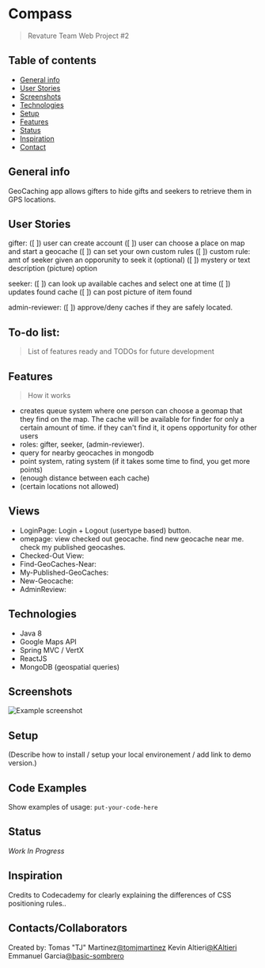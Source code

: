 # Compass
> Revature Team Web Project #2

## Table of contents
* [General info](#general-info)
* [User Stories](#user-stories)
* [Screenshots](#screenshots)
* [Technologies](#technologies)
* [Setup](#setup)
* [Features](#features)
* [Status](#status)
* [Inspiration](#inspiration)
* [Contact](#contact)

## General info
GeoCaching app allows gifters to hide gifts and seekers to retrieve them in GPS locations.

## User Stories
gifter:
([ ]) user can create account
([ ]) user can choose a place on map and start a geocache
([ ]) can set your own custom rules 
([ ]) custom rule: amt of seeker given an opporunity to seek it (optional)
([ ]) mystery or text description (picture) option

seeker:
([ ]) can look up available caches and select one at time
([ ]) updates found cache
([ ]) can post picture of item found

admin-reviewer:
([ ]) approve/deny caches if they are safely located.


## To-do list:
> List of features ready and TODOs for future development
## Features
>How it works
* creates queue system where one person can choose a geomap that they find on the map.  The cache will be available for finder for only a certain amount of time. if they can't find it, it opens opportunity for other users
* roles: gifter, seeker, (admin-reviewer).
* query for nearby geocaches in mongodb
* point system, rating system (if it takes some time to find, you get more points)
* (enough distance between each cache)
* (certain locations not allowed)

## Views
* LoginPage: Login + Logout (usertype based) button.
* omepage: view checked out geocache.  find new geocache near me. check my published geocashes.
* Checked-Out View:
* Find-GeoCaches-Near:
* My-Published-GeoCaches:
* New-Geocache:
* AdminReview:

## Technologies
* Java 8
* Google Maps API
* Spring MVC / VertX
* ReactJS
* MongoDB (geospatial queries)

## Screenshots
![Example screenshot](./img/screenshot.png)

## Setup
(Describe how to install / setup your local environement / add link to demo version.)

## Code Examples
Show examples of usage:
`put-your-code-here`

## Status
_Work In Progress_

## Inspiration
Credits to Codecademy for clearly explaining the differences of CSS positioning rules..

## Contacts/Collaborators
Created by:
Tomas "TJ" Martinez[@tomjmartinez](https://www.github.com/tomjmartinez)
Kevin Altieri[@KAltieri](https://www.github.com/tomjmartinez/KAltieri)
Emmanuel Garcia[@basic-sombrero](https://www.github.com/tomjmartinez/basic-sombrero)